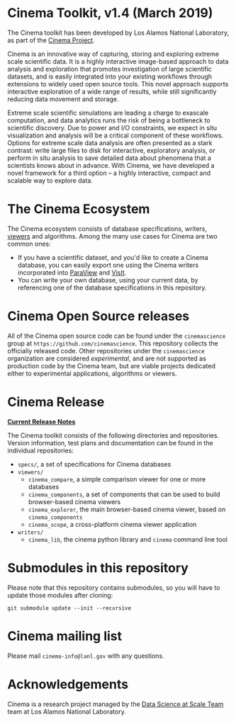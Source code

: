 # Cinema Toolkit, v1.4 (March 2019)

The Cinema toolkit has been developed by Los Alamos National Laboratory, as part
of the [Cinema Project](http://cinemascience.org).

Cinema is an innovative way of capturing, storing and exploring extreme scale
scientific data. It is a highly interactive image-based approach to data
analysis and exploration that promotes investigation of large scientific
datasets, and is easily integrated into your existing workflows through
extensions to widely used open source tools. This novel approach supports
interactive exploration of a wide range of results, while still significantly
reducing data movement and storage.

Extreme scale scientific simulations are leading a charge to exascale
computation, and data analytics runs the risk of being a bottleneck to
scientific discovery. Due to power and I/O constraints, we expect in situ
visualization and analysis will be a critical component of these workflows.
Options for extreme scale data analysis are often presented as a stark contrast:
write large files to disk for interactive, exploratory analysis, or perform in
situ analysis to save detailed data about phenomena that a scientists knows
about in advance. With Cinema, we have developed a novel framework for a third option – a highly
interactive, compact and scalable way to explore data.

# The Cinema Ecosystem

The Cinema ecosystem consists of database specifications, writers,
[viewers](http://cinemaviewer.org) and algorithms. Among the many use cases for
Cinema are two common ones:

- If you have a scientific dataset, and you'd like to create a Cinema database,
  you can easily export one using the Cinema writers incorporated into 
[ParaView](http://paraview.org) and [VisIt](http://visit.llnl.gov).
- You can write your own database, using your current data, by referencing one
  of the database specifications in this repository.

# Cinema Open Source releases

All of the Cinema open source code can be found under the `cinemascience` group at
`https://github.com/cinemascience`. This repository collects the officially released
code. Other repositories under the `cinemascience` organization are considered
*experimental*, and are not supported as production code by the Cinema team, but 
are viable projects dedicated either to experimental applications, algorithms or
viewers.

# Cinema Release 

**[Current Release Notes](doc/release/1.3/notes.md)**

The Cinema toolkit consists of the following directories and repositories. Version information, test plans and documentation can be found in the individual repositories: 

- `specs/`, a set of specifications for Cinema databases
- `viewers/`
    - `cinema_compare`, a simple comparison viewer for one or more databases 
    - `cinema_components`, a set of components that can be used to build browser-based cinema viewers 
    - `cinema_explorer`, the main browser-based cinema viewer, based on `cinema_components`
    - `cinema_scope`, a cross-platform cinema viewer application
- `writers/`
    - `cinema_lib`, the cinema python library and `cinema` command line tool

# Submodules in this repository 

Please note that this repository contains submodules, so you will have to update
those modules after cloning:
````
git submodule update --init --recursive
````

# Cinema mailing list

Please mail `cinema-info@lanl.gov` with any questions.

# Acknowledgements
Cinema is a research project managed by the 
[Data Science at Scale Team](http://datascience.dsscale.org) 
team at Los Alamos National Laboratory.

